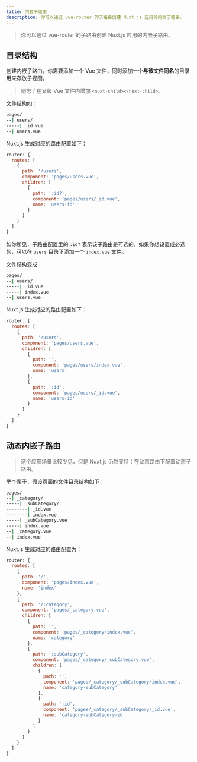 ```yaml
---
title: 内套子路由
description: 你可以通过 vue-router 的子路由创建 Nuxt.js 应用的内嵌子路由。
---
```


> 你可以通过 vue-router 的子路由创建 Nuxt.js 应用的内嵌子路由。

## 目录结构

创建内嵌子路由，你需要添加一个 Vue 文件，同时添加一个**与该文件同名**的目录用来存放子视图。

> 别忘了在父级 Vue 文件内增加 `<nuxt-child></nuxt-child>`。

文件结构如：

```bash
pages/
--| users/
-----| _id.vue
--| users.vue
```

Nuxt.js 生成对应的路由配置如下：

```js
router: {
  routes: [
    {
      path: '/users',
      component: 'pages/users.vue',
      children: [
        {
          path: ':id?',
          component: 'pages/users/_id.vue',
          name: 'users-id'
        }
      ]
    }
  ]
}
```

如你所见，子路由配置里的 `:id?` 表示该子路由是可选的，如果你想设置成必选的，可以在 `users` 目录下添加一个 `index.vue` 文件。

文件结构变成：
```bash
pages/
--| users/
-----| _id.vue
-----| index.vue
--| users.vue
```

Nuxt.js 生成对应的路由配置如下：

```js
router: {
  routes: [
    {
      path: '/users',
      component: 'pages/users.vue',
      children: [
        {
          path: '',
          component: 'pages/users/index.vue',
          name: 'users'
        },
        {
          path: ':id',
          component: 'pages/users/_id.vue',
          name: 'users-id'
        }
      ]
    }
  ]
}
```

## 动态内嵌子路由

> 这个应用场景比较少见，但是 Nuxt.js 仍然支持：在动态路由下配置动态子路由。

举个栗子，假设页面的文件目录结构如下：

```bash
pages/
--| _category/
-----| _subCategory/
--------| _id.vue
--------| index.vue
-----| _subCategory.vue
-----| index.vue
--| _category.vue
--| index.vue
```

Nuxt.js 生成对应的路由配置为：

```js
router: {
  routes: [
    {
      path: '/',
      component: 'pages/index.vue',
      name: 'index'
    },
    {
      path: '/:category',
      component: 'pages/_category.vue',
      children: [
        {
          path: '',
          component: 'pages/_category/index.vue',
          name: 'category'
        },
        {
          path: ':subCategory',
          component: 'pages/_category/_subCategory.vue',
          children: [
            {
              path: '',
              component: 'pages/_category/_subCategory/index.vue',
              name: 'category-subCategory'
            },
            {
              path: ':id',
              component: 'pages/_category/_subCategory/_id.vue',
              name: 'category-subCategory-id'
            }
          ]
        }
      ]
    }
  ]
}
```
